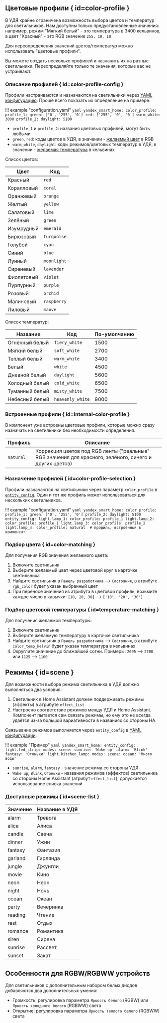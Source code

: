 ## Цветовые профили { id=color-profile }

В УДЯ крайне ограничена возможность выбора цветов и температур для светильников.
Нам доступны только предустановленные значения: например, режим "Мягкий белый" - это температура в 3400 кельвинов, а цвет "Красный" - это RGB значение `255, 10, 10`

Для переопределения значений цветов/температур можно использовать "цветовые профили".

Вы можете создать несколько профилей и назначить их на разные светильники. Переопределяйте только те значения, которые вас не устраивают.

### Описание профилей { id=color-profile-config }

Профили настраиваются и назначаются на светильники через [YAML конфигурацию](../config/getting-started.md). Проще всего показать их определение на примере:

!!! example "configuration.yaml"
    ```yaml
    yandex_smart_home:
      color_profile:
        profile_1:
          green: ['0', '255', '0']
          red: ['255', '0', '0']
          warm_white: 3000
        profile_2:
          daylight: 5100
    ```

* `profile_1` и `profile_2`: названия цветовых профилей, могут быть любыми
* `green`, `red`: коды цветов в УДЯ, в значении - [желаемый цвет](#color-matching) в RGB
* `warm_white`, `daylight`: коды режимов/цветовых температур в УДЯ, в значении - [желаемая температура](#temperature-matching) в кельвинах

Список цветов:

| Цвет       | Код         |
| ---------- | ----------- |
| Красный    | `red`       |
| Коралловый | `coral`     |
| Оранжевый  | `orange`    |
| Желтый     | `yellow`    |
| Салатовый  | `lime`      |
| Зелёный    | `green`     |
| Изумрудный | `emerald`   |
| Бирюзовый  | `turquoise` |
| Голубой    | `cyan`      |
| Синий      | `blue`      |
| Лунный     | `moonlight` |
| Сиреневый  | `lavender`  |
| Фиолетовый | `violet`    |
| Пурпурный  | `purple`    |
| Розовый    | `orchid`    |
| Малиновый  | `raspberry` |
| Лиловый    | `mauve`     |

Список температур:

| Название       | Код              | По-умолчанию |
| -------------- | ---------------- | ------------ |
| Огненный белый | `fiery_white`    | 1500         |
| Мягкий белый   | `soft_white`     | 2700         |
| Теплый белый   | `warm_white`     | 3400         |
| Белый          | `white`          | 4500         |
| Дневной белый  | `daylight`       | 5600         |
| Холодный белый | `cold_white`     | 6500         |
| Туманный белый | `misty_white`    | 7500         |
| Небесный белый | `heavenly_white` | 9000         |

### Встроенные профили { id=internal-color-profile }

В компонент уже встроены цветовые профили, которые можно сразу назначать на светильники без необходимости определения.

| Профиль   | Описание                                                                                                |
| --------- | ------------------------------------------------------------------------------------------------------- |
| `natural` | Коррекция цветов под RGB ленты ("реальные" RGB значения для красного, зелёного, синего и других цветов) |

### Назначение профилей { id=color-profile-selection }

Профили назначаются на светильники через параметр `color_profile` в [`entity_config`](../config/entity.md). Один и тот же профиль может использоваться для нескольких светильников.

!!! example "configuration.yaml"
    ```yaml
    yandex_smart_home:
      color_profile:
        profile_1:
          green: ['0', '255', '0']
        profile_2:
          daylight: 5100
      entity_config:
        light.lamp_1:
          color_profile: profile_1
        light.lamp_2:
          color_profile: profile_1
        light.lamp_3:
          color_profile: profile_2
        light.lamp_4:
          color_profile: natural  # профиль, встроенный в компонент
    ```

### Подбор цвета { id=color-matching }

Для получения RGB значения желаемого цвета:

1. Включите светильник
2. Выберите желаемый цвет через цветовой круг в карточке светильника
3. Найдите светильник в `Панель разработчика` --> `Состояния`, в атрибуте `rgb_color` будет указан выбранный цвет
4. При переносе значения из атрибута в цветовой профиль, возьмите каждое число в кавычки: `[10, 20, 30]` --> `['10', '20', '30']`

### Подбор цветовой температуры { id=temperature-matching }

Для получения желаемой температуры:

1. Включите светильник
2. Выберите желаемую температуру в карточке светильника
3. Найдите светильник в `Панель разработчика` --> `Состояния`, в атрибуте `color_temp_kelvin` будет указан температура в кельвинах
4. Округлите значение до ближайшей сотни. Примеры: `2695` --> `2700` или `1125` --> `1100`

## Режимы { id=scene }

Для возможности выбора режима светильника в УДЯ должно выполняться два условия:

1. Светильник в Home Assistant должен поддерживать режимы (эффекты) в атрибуте `effect_list`
2. Настроено соответствие режимов между УДЯ и Home Assistant. Компонент пытается сам связать режимы, но ему это не всегда удаётся из-за большой вариативности в названиях со стороны HA.

Связывание режимов выполняется через `entity_config` в [YAML конфигурации](../config/getting-started.md#yaml).

!!! example "Пример"
    ```yaml
    yandex_smart_home:
      entity_config:
        light.led_strip:
          modes:
            scene:
              sunrise: 'Wake up'
              alarm: 'Blink'
              fantasy: 'Огоньки'
        light.kitchen_lamp:
          modes:
            scene:
              ocean: 'Много воды'
    ```

* `sunrise`, `alarm`, `fantasy` - значение режима со стороны УДЯ
* `Wake up`, `Blink`, `Огоньки` - названия режимов (эффектов) светильника со стороны Home Assistant (атрибут `effect_list`), допускается использование списка значений

### Доступные режимы  { id=scene-list }

| Значение | Название в УДЯ |
| -------- | -------------- |
| alarm    | Тревога        |
| alice    | Алиса          |
| candle   | Свеча          |
| dinner   | Ужин           |
| fantasy  | Фантазия       |
| garland  | Гирлянда       |
| jungle   | Джунгли        |
| movie    | Кино           |
| neon     | Неон           |
| night    | Ночь           |
| ocean    | Океан          |
| party    | Вечеринка      |
| reading  | Чтение         |
| rest     | Отдых          |
| romance  | Романтика      |
| siren    | Сирена         |
| sunrise  | Рассвет        |
| sunset   | Закат          |

## Особенности для RGBW/RGBWW устройств

Для светильников с дополнительным набором белых диодов добавляются два дополнительных умения:

* Громкость: регулировка параметра `Яркость белого` (RGBW) или `Яркость холодного белого` (RGBWW) света
* Открытие: регулировка параметра `Яркость теплого белого` (RGBWW) света
